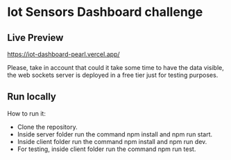 # Iot Sensors Dashboard challenge


## Live Preview

https://iot-dashboard-pearl.vercel.app/

Please, take in account that could it take some time to have the data visible, the web sockets server is deployed in a free tier just for testing purposes.


## Run locally

How to run it:

- Clone the repository.
- Inside server folder run the command npm install and npm run start.
- Inside client folder run the command npm install and npm run dev.
- For testing, inside client folder run the command npm run test.